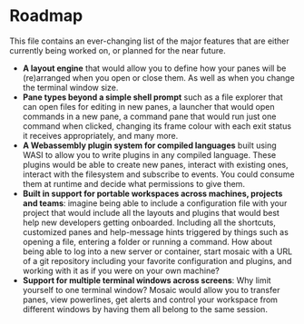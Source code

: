 # Roadmap
This file contains an ever-changing list of the major features that are either currently being worked on, or planned for the near future.

  * <b>A layout engine</b> that would allow you to define how your panes will be (re)arranged when you open or close them. As well as when you change the terminal window size.
  * <b>Pane types beyond a simple shell prompt</b> such as a file explorer that can open files for editing in new panes, a launcher that would open commands in a new pane, a command pane that would run just one command when clicked, changing its frame colour with each exit status it receives appropriately, and many more.
  * <b>A Webassembly plugin system for compiled languages</b> built using WASI to allow you to write plugins in any compiled language. These plugins would be able to create new panes, interact with existing ones, interact with the filesystem and subscribe to events. You could consume them at runtime and decide what permissions to give them.
  * <b>Built in support for portable workspaces across machines, projects and teams</b>: imagine being able to include a configuration file with your project that would include all the layouts and plugins that would best help new developers getting onboarded. Including all the shortcuts, customized panes and help-message hints triggered by things such as opening a file, entering a folder or running a command. How about being able to log into a new server or container, start mosaic with a URL of a git repository including your favorite configuration and plugins, and working with it as if you were on your own machine?
  * <b>Support for multiple terminal windows across screens</b>: Why limit yourself to one terminal window? Mosaic would allow you to transfer panes, view powerlines, get alerts and control your workspace from different windows by having them all belong to the same session.
